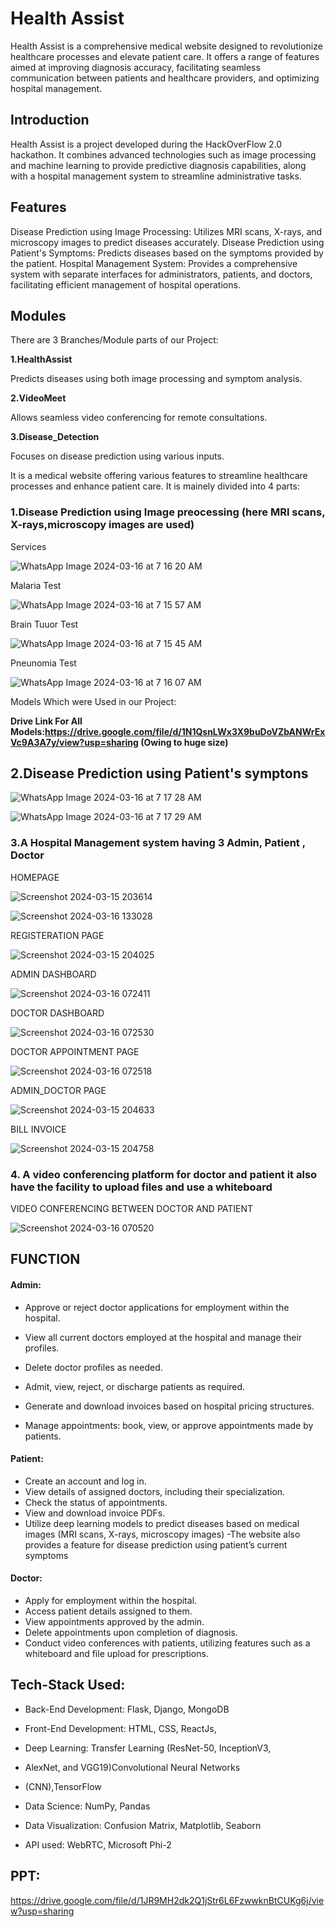 
# ****Health Assist****

 
Health Assist is a comprehensive medical website designed to revolutionize healthcare processes and elevate patient care. It offers a range of features aimed at improving diagnosis accuracy, facilitating seamless communication between patients and healthcare providers, and optimizing hospital management.


## **Introduction**

Health Assist is a project developed during the HackOverFlow 2.0 hackathon. It combines advanced technologies such as image processing and machine learning to provide predictive diagnosis capabilities, along with a hospital management system to streamline administrative tasks.

## **Features**

Disease Prediction using Image Processing: Utilizes MRI scans, X-rays, and microscopy images to predict diseases accurately.
Disease Prediction using Patient's Symptoms: Predicts diseases based on the symptoms provided by the patient.
Hospital Management System: Provides a comprehensive system with separate interfaces for administrators, patients, and doctors, facilitating efficient management of hospital operations.

## **Modules**
There are 3 Branches/Module parts of our Project:

**1.HealthAssist**

Predicts diseases using both image processing and symptom analysis.

**2.VideoMeet**

Allows seamless video conferencing for remote consultations.

**3.Disease_Detection**

Focuses on disease prediction using various inputs.




It is a medical website offering various features to streamline healthcare processes and enhance patient care. It is mainely divided into 4 parts:

### **1.Disease Prediction using Image preocessing (here MRI scans, X-rays,microscopy images are used)**

Services 

![WhatsApp Image 2024-03-16 at 7 16 20 AM](https://github.com/adiitya24/Out_of_Bounds/assets/124274939/141616a2-4b35-4bfc-b415-7b546c953e0a)



Malaria Test

![WhatsApp Image 2024-03-16 at 7 15 57 AM](https://github.com/adiitya24/Out_of_Bounds/assets/124274939/6f78c4ef-957a-42f4-8ef7-86651f9a3f7a)

Brain Tuuor Test

![WhatsApp Image 2024-03-16 at 7 15 45 AM](https://github.com/adiitya24/Out_of_Bounds/assets/124274939/b6e3575f-1e62-4f76-bca0-26f0e3dd4a43)

Pneunomia Test

![WhatsApp Image 2024-03-16 at 7 16 07 AM](https://github.com/adiitya24/Out_of_Bounds/assets/124274939/1fc045f7-0027-4eb0-b9ec-9268a97d6c64)

Models Which were Used in our Project:

**Drive Link For All Models:https://drive.google.com/file/d/1N1QsnLWx3X9buDoVZbANWrExVc9A3A7y/view?usp=sharing (Owing to huge size)**

## **2.Disease Prediction using Patient's symptons**
![WhatsApp Image 2024-03-16 at 7 17 28 AM](https://github.com/adiitya24/Out_of_Bounds/assets/124274939/d7141490-a066-4390-937f-b735317d4564)


![WhatsApp Image 2024-03-16 at 7 17 29 AM](https://github.com/adiitya24/Out_of_Bounds/assets/124274939/273e3672-425a-40cd-acc0-0d9d58c680e7)


### **3.A Hospital Management system having 3 Admin, Patient , Doctor**

HOMEPAGE

![Screenshot 2024-03-15 203614](https://github.com/adiitya24/Out_of_Bounds/assets/124274939/1571043a-4032-4c85-a95b-7940020a39e9)

![Screenshot 2024-03-16 133028](https://github.com/adiitya24/Out_of_Bounds/assets/124274939/20450e31-a682-4b1a-8732-c50207cd3370)

REGISTERATION PAGE

![Screenshot 2024-03-15 204025](https://github.com/adiitya24/Out_of_Bounds/assets/124274939/efb6dc2b-9b05-412e-8650-9723d84dc883)

ADMIN DASHBOARD

![Screenshot 2024-03-16 072411](https://github.com/adiitya24/Out_of_Bounds/assets/124274939/d08dcf0d-9f6b-4da8-b290-e49a0748a2c7)

DOCTOR DASHBOARD

![Screenshot 2024-03-16 072530](https://github.com/adiitya24/Out_of_Bounds/assets/124274939/afad0214-9cd0-4f64-baa1-f8214358c1eb)

DOCTOR APPOINTMENT PAGE

![Screenshot 2024-03-16 072518](https://github.com/adiitya24/Out_of_Bounds/assets/124274939/64843a58-c8d0-443f-9f7d-9c05908c2285)

ADMIN_DOCTOR PAGE

![Screenshot 2024-03-15 204633](https://github.com/adiitya24/Out_of_Bounds/assets/124274939/67dba244-545b-44ec-8ce1-41a5b3f745b5)

BILL INVOICE

![Screenshot 2024-03-15 204758](https://github.com/adiitya24/Out_of_Bounds/assets/124274939/1245a6cf-313f-4a36-8fe1-2288275f0041)

### 4. A video conferencing platform for doctor and patient it also have the facility to upload files and use a whiteboard

   VIDEO CONFERENCING BETWEEN DOCTOR AND PATIENT
   
![Screenshot 2024-03-16 070520](https://github.com/adiitya24/Out_of_Bounds/assets/124274939/2e974f17-59a9-41ff-8126-8a521e435838)

## **FUNCTION**

#### Admin:
- Approve or reject doctor applications for employment within the hospital.
- View all current doctors employed at the hospital and manage their profiles.

- Delete doctor profiles as needed.
- Admit, view, reject, or discharge patients as required.
- Generate and download invoices based on hospital pricing structures.
- Manage appointments: book, view, or approve appointments made by patients.

#### Patient:
- Create an account and log in.
- View details of assigned doctors, including their specialization.
- Check the status of appointments.
- View and download invoice PDFs.
- Utilize deep learning models to predict diseases based on medical images (MRI scans, X-rays, microscopy images)
-The website also provides a feature for disease prediction using patient’s current symptoms 

#### Doctor:
- Apply for employment within the hospital.
- Access patient details assigned to them.
- View appointments approved by the admin.
- Delete appointments upon completion of diagnosis.
- Conduct video conferences with patients, utilizing features such as a whiteboard and file upload for prescriptions.


## **Tech-Stack Used:** 

- Back-End Development:  Flask, Django, MongoDB

- Front-End Development: HTML, CSS, ReactJs,

- Deep Learning: Transfer Learning (ResNet-50, InceptionV3,

- AlexNet, and VGG19)Convolutional Neural Networks

- (CNN),TensorFlow

- Data Science: NumPy, Pandas

- Data Visualization: Confusion Matrix, Matplotlib, Seaborn

- API used: WebRTC, Microsoft Phi-2


## PPT: 

 https://drive.google.com/file/d/1JR9MH2dk2Q1jStr6L6FzwwknBtCUKg6j/view?usp=sharing




